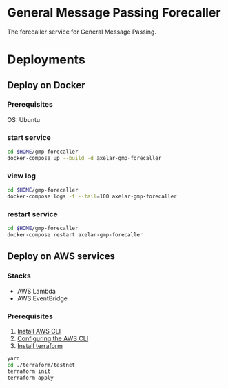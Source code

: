 # General Message Passing Forecaller
The forecaller service for General Message Passing.

# Deployments
## Deploy on Docker
### Prerequisites
OS: Ubuntu

### start service
```bash
cd $HOME/gmp-forecaller
docker-compose up --build -d axelar-gmp-forecaller
```
### view log
```bash
cd $HOME/gmp-forecaller
docker-compose logs -f --tail=100 axelar-gmp-forecaller
```
### restart service
```bash
cd $HOME/gmp-forecaller
docker-compose restart axelar-gmp-forecaller
```

## Deploy on AWS services
### Stacks
- AWS Lambda
- AWS EventBridge

### Prerequisites
1. [Install AWS CLI](https://docs.aws.amazon.com/cli/latest/userguide/getting-started-prereqs.html)
2. [Configuring the AWS CLI](https://docs.aws.amazon.com/cli/latest/userguide/cli-chap-configure.html)
3. [Install terraform](https://learn.hashicorp.com/tutorials/terraform/install-cli)

```bash
yarn
cd ./terraform/testnet
terraform init
terraform apply
```